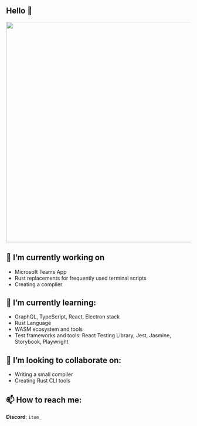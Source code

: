 ## Hello 👋

<img align="center" src="https://gist.github.com/tmcarmichael/53e0408f523d8d298880ad3add06267b/raw/github-metrics.svg" width="600">

<!-- <img align="center" src="https://gist.github.com/tmcarmichael/53e0408f523d8d298880ad3add06267b/raw/metrics.plugin.isocalendar.fullyear.svg" width="700"> -->

## 🔭 I’m currently working on 
- Microsoft Teams App
- Rust replacements for frequently used terminal scripts
- Creating a compiler

## 🌱 I’m currently learning:
- GraphQL, TypeScript, React, Electron stack
- Rust Language
- WASM ecosystem and tools
- Test frameworks and tools: React Testing Library, Jest, Jasmine, Storybook, Playwright

## 👯 I’m looking to collaborate on:
- Writing a small compiler
- Creating Rust CLI tools

## 📫 How to reach me:
**Discord**: `itom_`

